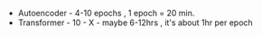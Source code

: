 * Autoencoder - 4-10 epochs , 1 epoch = 20 min.
* Transformer - 10 - X - maybe 6-12hrs , it's about 1hr per epoch
